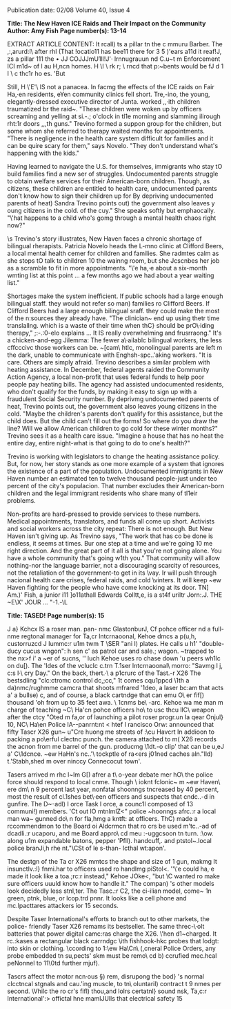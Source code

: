 Publication date: 02/08
Volume 40, Issue 4

**Title: The New Haven ICE Raids and Their Impact on the Community**
**Author: Amy Fish**
**Page number(s): 13-14**

EXTRACT ARTICLE CONTENT:
It rcall) ts a pillar tn the c mmuru 
Barber. The ,:,arurd:l\ after rhl 
(That !ocatio11 
has bee11 there 
for 3 5 )'ears 
a11d it reaf!J, zs 
a pillar 111 the 
• 
JJ 
COJJJmU1ll!J'· 
lrnnugrauun nd C.u~t m Enforcement 
ICI 
m1d~ of l au H,ncn homes. 
H \\I 
\\ rk r; \\ rncd that p:~bents 
would be fJ d 1 I \ c thc1r ho es. 'But 


Still, H \\'E'\ lS not a panacea. In 
facmg the effects of the ICE raids on 
Fair Ha,·en residents, eYen community 
clinics fell short. Tre,-ino, the young, 
elegantly-dressed executive director of 
Junta. worked ,,·ith children traumatized 
br the raid~. "These children were woken 
up by officers screaming and yelling at 
si.-.; o'clock in tl1e morning and slamming 
ilirough rht:1r doors ,,,th guns." Trevino 
formed a suppon group for the children, 
but some whom she referred to therapy 
waited months for appointments. "There 
is negligence in the health care system 
difficult for families and it can be quire 
scary for them," says Novelo. "They don't 
understand what's happening with the 
kids." 

Having learned to navigate the U.S. 
for themselves, immigrants who 
stay tO build families find a new ser 
of struggles. Undocumented parents 
struggle to obtain welfare services for 
their American-born children. Though, 
as citizens, these children are entitled to 
health care, undocumented parents don't 
know how to sign their children up for 
By 
depriving 
undocumented 
parents of heat) Sandra Trevino 
points out) the government also 
leaves y oung citizens in the cold. 
of the cuy." She speaks softly but 
emphaocally. "\\'hat happens to a child 
who's gomg through a mental health 
chaos right now?" 

\s Trevino's story illustrates, New 
Haven faces a chronic shortage of 
bilingual rherapists. Patricia Novelo heads 
the L-mno clinic at Clifford Beers, a local 
mental health cemer for children and 
families. She radmtes calm as she stops tO 
talk to children 10 the wainng room, but 
she Jcscnbes her job as a scramble to fit 
in more appointments. "\\'e ha,·e about a 
six-month wmting list at this point ... a few 
months ago we had about a year waiting 
list." 

Shortages 
make 
the 
system 
inefficient. If public schools had a large 
enough bilingual staff. they would not 
refer so man) families ro Clifford Beers. 
If Clifford Beers had a large enough 
bilingual sraff. they could make the 
most of the n:sources they already have. 
"The clinician~ end up using thetr time 
translallng. which is a waste of their time 
when thC} should be prO\·iding therapy," 
;:-.:0\-elo explains ... It IS really overwhelming 
and frusrraong." It's a chicken-and-egg 
Jilemma: The fewer a\·ailablc bilingual 
workers, the less cffcccivc those workers 
can be. ~[cam\ htlc, monolingual parents 
are left m the dark, unable to communicate 
with Enghsh-spc..'aking workers. "It is 
care. Others are simply afraid. Trevino 
describes a similar problem with heating 
assistance. In December, federal agents 
raided the Community Action Agency, a 
local non-profit that uses federal funds 
to help poor people pay heating bills. 
The agency had assisted undocumented 
residents, who don't qualify for the 
funds, by making it easy to sign up with 
a fraudulent Social Security number. By 
deprivmg undocumented parents of heat, 
Trevino points out, the government also 
leaves young citizens in the cold. "Maybe 
the children's parents don't qualify for 
this assistance, but the child does. But the 
child can't fill out the forms! So where do 
you draw the line? Will we allow American 
children to go cold for these winter 
months?" Trevino sees it as a health care 
issue. "Imagine a house that has no heat 
the entire day, entire night-what is that 
going to do to one's health?" 

Trevino is working with legislators 
to change the heating assistance policy. 
But, for now, her story stands as one 
more example of a system that ignores 
the existence of a part of the population. 
Undocumented immigrants 
in New 
Haven number an estimated ten to twelve 
thousand people-just under teo percent 
of the city's populacion. That number 
excludes their American-born children 
and the legal immigrant residents who 
share many of tl1eir problems. 

Non-profits are hard-pressed to 
provide services to these numbers. 
Medical appointments, translators, and 
funds all come up short. Activists and 
social workers across the city repeat: 
There is not enough. But New Haven isn't 
giving up. As Trevino says, "The work 
that has co be done is endless, it seems 
at times. Bur one step at a time and we're 
going 10 me right direction. And the great 
part of it all is that you're not going alone. 
You have a whole community that's going 
w1th you." That community will allow 
nothing-nor the language barrier, not 
a discouraging scarcity of resources, not 
the retaliation of the government-to get 
in its \vay. Ir will push through nacional 
health care crises, federal raids, and cold 
\vinters. It will keep ~ew Haven fighting 
for the people who have come knocking 
at its door. 
TN] 
Am.)' Fish, a junior i11 ]o11athall Edwards Colltt,e, is 
a st4f uriltr Jorn:.J. 
THE ~E\X' JOUR ... "-1.-\L 


**Title: TASED!**
**Page number(s): 15**

J 
a} Kchcx IS a roser man. 
pan-
nmc GlastonburJ, Cf pohce officer 
nd a full-nme regtonal manager for 
Ta,cr lntcrnaoonal, Kehoe dmcs a 
p(u,h, custorruzcd J Iummc:r u1m twm 
T \SER \"ani I) plates. He calls u h1' 
"double-ducy cucus wngon": h sen c' as 
patrol car and sale.; wagon. ~trapped to 
the nx>f i' a ~er of sucns, '' luch Kehoe 
uses ro chase down 'u peers wh1lc on 
du[). The 'Ides of the vcluclc c.trn T.1ser 
lntcrnaoonal\ morro: "Savmg I j, c:s I·\ cry 
Day." On the back, thert.·\ a p1crurc of 
the Tast.-r X26 The bestsdling "clc:ctromc 
control dc,;cc," 1t comes cqu1ppcd \\1th 
a da)nmc/rughmme camcra that shoots 
mfrared '1deo, a laser bc:am that acts a' a 
bullse) c, and of course, a black cartndge 
that can emu O\ er fif[) thousand 'oh 
from up to 35 feet awa\. \ 1cnms be\\ -arc. 
Kehoe wa me man m charge of 
teaching ~C\\ Ha'cn pohce officers ho\\ 
to usc thcu llC\\ weapon after the ctcy 
\"Oted m fa,or of launching a pilot roser 
progr.un Ia qear Onjul} 10, NC\\ Ha\en 
Police IA--panrnt:nt < htef I rancisco Orw: 
announced that fifty Tascr X26 gun~ 
u"Cre huong me streets of :\cu Havcrt 
In addioon to packing a po\\erful clectnc 
punch. the camera attached to m( X26 
records the acnon from me barrel of 
the gun. producmg \1dt.-o clip' that can 
be u,eJ a' C\1dcnce. ~ew HaHn's nc..'\\ 
tockptle of ra<ers j01ned caches aln."lld) 
t.'Stabh,shed m over ninccy Connecocut 
town'. 

Tasers arrived m rhc l~lm G[) afrer a 
t\\ o-year debate mer hO\\ the police force 
should respond to local cnme. Though 
\ ioknt fclonic~ m ~ew Haven\\ ere dm\ n 
9 percent last year, nonfatal shoonngs 
tncreased by 40 percent, most the result 
of cl.1shes bet\\·een officers and suspects 
that cndc..-d in gunfire. The D~-adl) I orce 
Task I orce, a counc1l composed of 13 
communi!) members. 'Ct out lO mtnlmlZ<" 
police ~hoonngs afrc.:r a local man wa~ 
gunned do\\ n for fla,hmg a kntft: at 
officers. ThC) made a rccommendmon 
to the Board oi Aldcrmcn that ro crs be 
used m'tc..-ad of dcadli.:r ucaporu, and 
me Board appro\ cd meu :-uggcsoon tn 
turn. :\ow. along u1m expandable batons, 
pepper 'Pfll). handcuff,. and ptstol~.local 
police branJi,h rhe nt."\\CSt of le s-than-
lcthal wt:apon'. 

The destgn of the Ta cr X26 mmtcs 
the shape and size of 1 gun, makmg It 
insunctlv.:l} fnmi.har to officers used ro 
handlmg piStol<. ''\\'e could ha,·e made it 
look like a toa.;rc:r instead," Kehoe JOke<, 
"but \\C wanted ro make sure officers 
uuuld know how to handle it." The 
compan) 's other models look decidedly 
less stnl,ter. The Tasc.:r C2, the ci\-ilian 
model, come~ 1n green, ptnk, blue, or 
lcop.trd pnnr. It looks like a cell phone and 
mc.lpacttares attackers ior 15 seconds. 

Despite Taser International's efforts 
to branch out to other markets, the police-
friendly Taser X26 remams its bestseller. 
The same threc-\·olt batteries that power 
digital camc:ras charge the X26. \\'hen 
d1~charged. It rc.:kases a rectangular black 
carrndgc \\ith fishhook-hkc probes that 
lodgt: into skin or clothing. \ccording to 
1:\ew Ha\Cn\ (,cneral Police Orders, any 
probe embedded tn su,pects' skm must be 
remo\ cd b) ccrufied mec.hcal peNonnel 
to 11\0td further mjuf). 

Tascrs affect the motor ncn·ous 
§) rem, disrupong the bod} 's normal 
clcctncal stgnals and cau.'ing muscle, to 
tn\ oluntaril) contract t 9 nmes per second. 
\Vhilc the ro cr's fifl) thou,and lolrs 
certatnl} sound nsk\, Ta,c:r International':> 
offictal hne mamlJUlls that electrical safety 
15